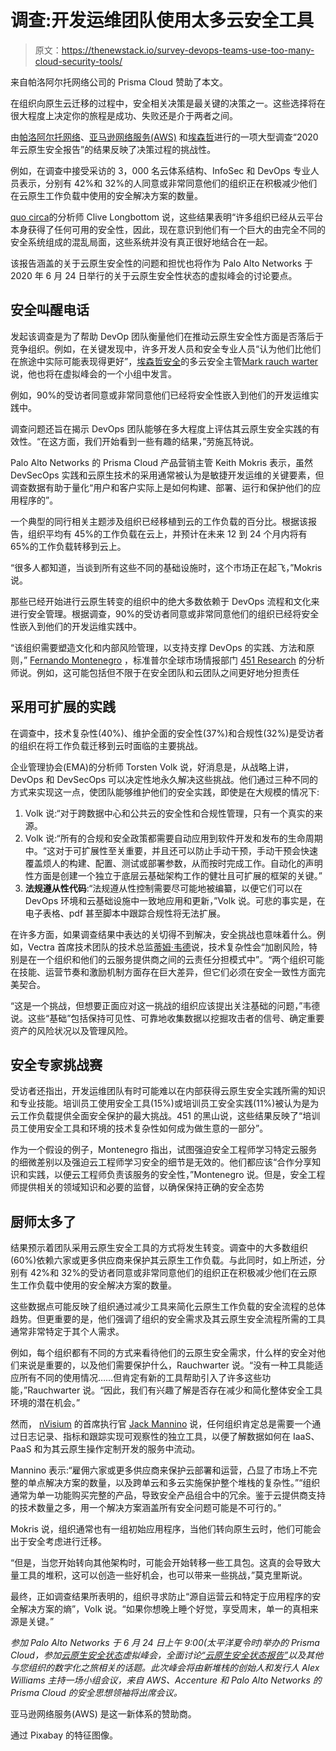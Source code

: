 # 调查:开发运维团队使用太多云安全工具

> 原文：<https://thenewstack.io/survey-devops-teams-use-too-many-cloud-security-tools/>

来自帕洛阿尔托网络公司的 Prisma Cloud 赞助了本文。

在组织向原生云迁移的过程中，安全相关决策是最关键的决策之一。这些选择将在很大程度上决定你的旅程是成功、失败还是介于两者之间。

由[帕洛阿尔托网络](https://www.paloaltonetworks.com/prisma/cloud)、[亚马逊网络服务(AWS)](https://aws.amazon.com/) 和[埃森哲](https://www.accenture.com/us-en)进行的一项大型调查“2020 年云原生安全报告”的结果反映了决策过程的挑战性。

例如，在调查中接受采访的 3，000 名云体系结构、InfoSec 和 DevOps 专业人员表示，分别有 42%和 32%的人同意或非常同意他们的组织正在积极减少他们在云原生工作负载中使用的安全解决方案的数量。

[quo circa](https://www.linkedin.com/in/clivelongbottom/)的分析师 Clive Longbottom 说，这些结果表明“许多组织已经从云平台本身获得了任何可用的安全性，因此，现在意识到他们有一个巨大的由完全不同的安全系统组成的混乱局面，这些系统并没有真正很好地结合在一起。

该报告涵盖的关于云原生安全性的问题和担忧也将作为 Palo Alto Networks 于 2020 年 6 月 24 日举行的关于云原生安全性状态的虚拟峰会的讨论要点。

## 安全叫醒电话

发起该调查是为了帮助 DevOp 团队衡量他们在推动云原生安全性方面是否落后于竞争组织。例如，在关键发现中，许多开发人员和安全专业人员“认为他们比他们在旅途中实际可能表现得更好”，[埃森哲安全](https://www.linkedin.com/in/mark-rauchwarter-03a67932)的多云安全主管[Mark rauch warter](https://www.accenture.com/us-en/services/security-index)说，他也将在虚拟峰会的一个小组中发言。

例如，90%的受访者同意或非常同意他们已经将安全性嵌入到他们的开发运维实践中。

调查问题还旨在揭示 DevOps 团队能够在多大程度上评估其云原生安全实践的有效性。“在这方面，我们开始看到一些有趣的结果，”劳施瓦特说。

Palo Alto Networks 的 Prisma Cloud 产品营销主管 Keith Mokris 表示，虽然 DevSecOps 实践和云原生技术的采用通常被认为是敏捷开发运维的关键要素，但调查数据有助于量化“用户和客户实际上是如何构建、部署、运行和保护他们的应用程序的”。

一个典型的同行相关主题涉及组织已经移植到云的工作负载的百分比。根据该报告，组织平均有 45%的工作负载在云上，并预计在未来 12 到 24 个月内将有 65%的工作负载转移到云上。

“很多人都知道，当谈到所有这些不同的基础设施时，这个市场正在起飞，”Mokris 说。

那些已经开始进行云原生转变的组织中的绝大多数依赖于 DevOps 流程和文化来进行安全管理。根据调查，90%的受访者同意或非常同意他们的组织已经将安全性嵌入到他们的开发运维实践中。

“该组织需要塑造文化和内部风险管理，以支持支撑 DevOps 的实践、方法和原则，” [Fernando Montenegro](https://451research.com/analyst-team/analyst/Fernando+Montenegro) ，标准普尔全球市场情报部门 [451 Research](https://451research.com/) 的分析师说。例如，这可能包括但不限于在安全团队和云团队之间更好地分担责任

## 采用可扩展的实践

在调查中，技术复杂性(40%)、维护全面的安全性(37%)和合规性(32%)是受访者的组织在将工作负载迁移到云时面临的主要挑战。

企业管理协会(EMA)的分析师 Torsten Volk 说，好消息是，从战略上讲，DevOps 和 DevSecOps 可以决定性地永久解决这些挑战。他们通过三种不同的方式来实现这一点，使团队能够维护他们的安全实践，即使是在大规模的情况下:

1.  Volk 说:“对于跨数据中心和公共云的安全性和合规性管理，只有一个真实的来源。
2.  Volk 说:“所有的合规和安全政策都需要自动应用到软件开发和发布的生命周期中。“这对于可扩展性至关重要，并且还可以防止手动干预，手动干预会快速覆盖烦人的构建、配置、测试或部署参数，从而按时完成工作。自动化的声明性方面是创建一个独立于底层云基础架构工作的健壮且可扩展的框架的关键。”
3.  **法规遵从性代码**:“法规遵从性控制需要尽可能地被编纂，以便它们可以在 DevOps 环境和云基础设施中一致地应用和更新，”Volk 说。可悲的事实是，在电子表格、pdf 甚至脚本中跟踪合规性将无法扩展。

在许多方面，如果调查结果中表达的关切得不到解决，安全挑战也意味着什么。例如，Vectra 首席技术团队的技术总监[蒂姆·韦德](https://www.linkedin.com/in/timothy-wade-cissp-oscp-osce/)说，技术复杂性会“加剧风险，特别是在一个组织和他们的云服务提供商之间的云责任分担模式中”。“两个组织可能在技能、运营节奏和激励机制方面存在巨大差异，但它们必须在安全一致性方面完美契合。

“这是一个挑战，但想要正面应对这一挑战的组织应该提出关注基础的问题，”韦德说。这些“基础”包括保持可见性、可靠地收集数据以挖掘攻击者的信号、确定重要资产的风险状况以及管理风险。

## 安全专家挑战赛

受访者还指出，开发运维团队有时可能难以在内部获得云原生安全实践所需的知识和专业技能。培训员工使用安全工具(15%)或培训员工安全实践(11%)被认为是为云工作负载提供全面安全保护的最大挑战。451 的黑山说，这些结果反映了“培训员工使用安全工具和环境的技术复杂性如何成为做生意的一部分”。

作为一个假设的例子，Montenegro 指出，试图强迫安全工程师学习特定云服务的细微差别以及强迫云工程师学习安全的细节是无效的。他们都应该“合作分享知识和实践，以便云工程师负责该服务的安全性，”Montenegro 说。但是，安全工程师提供相关的领域知识和必要的监督，以确保保持正确的安全态势

## 厨师太多了

结果预示着团队采用云原生安全工具的方式将发生转变。调查中的大多数组织(60%)依赖六家或更多供应商来保护其云原生工作负载。与此同时，如上所述，分别有 42%和 32%的受访者同意或非常同意他们的组织正在积极减少他们在云原生工作负载中使用的安全解决方案的数量。

这些数据点可能反映了组织通过减少工具来简化云原生工作负载的安全流程的总体趋势。但更重要的是，他们强调了组织的安全需求及其云原生安全流程所需的工具通常非常特定于其个人需求。

例如，每个组织都有不同的方式来看待他们的云原生安全需求，什么样的安全对他们来说是重要的，以及他们需要保护什么，Rauchwarter 说。“没有一种工具能适应所有不同的使用情况……但肯定有新的工具帮助引入了许多这些功能，”Rauchwarter 说。“因此，我们有兴趣了解是否存在减少和简化整体安全工具环境的潜在机会。”

然而， [nVisium](https://nvisium.com/) 的首席执行官 [Jack Mannino](https://www.linkedin.com/in/jackmannino/) 说，任何组织肯定总是需要一个通过日志记录、指标和跟踪实现可观察性的独立工具，以便了解数据如何在 IaaS、PaaS 和为其云原生操作定制开发的服务中流动。

Mannino 表示:“雇佣六家或更多供应商来保护云部署和运营，凸显了市场上不完整的单点解决方案的数量，以及跨单云和多云实施保护整个堆栈的复杂性。”“组织通常为单一功能购买完整的产品，导致安全产品组合中的冗余。鉴于云提供商支持的技术数量之多，用一个解决方案涵盖所有安全问题可能是不可行的。”

Mokris 说，组织通常也有一组初始应用程序，当他们转向原生云时，他们可能会出于安全考虑进行迁移。

“但是，当您开始转向其他架构时，可能会开始转移一些工具包。这真的会导致大量工具的堆积，这可以创造一些好机会，也可以带来一些挑战，”莫克里斯说。

最终，正如调查结果所表明的，组织寻求防止“源自运营云和特定于应用程序的安全解决方案的熵”，Volk 说。“如果你想晚上睡个好觉，享受周末，单一的真相来源是关键。”

*参加 Palo Alto Networks 于 6 月 24 日上午 9:00(太平洋夏令时)举办的 Prisma Cloud，参加[云原生安全状态](https://start.paloaltonetworks.com/state-of-cloud-native-security)虚拟峰会，全面讨论[“云原生安全状态报告”](https://start.paloaltonetworks.com/state-of-cloud-native-security-2020.html)以及其他与您组织的数字化之旅相关的话题。此次峰会将由新堆栈的创始人和发行人 Alex Williams 主持一场小组会议，来自 AWS、Accenture 和 Palo Alto Networks 的 Prisma Cloud 的安全思想领袖将出席会议。*

亚马逊网络服务(AWS) 是这一新体系的赞助商。

通过 Pixabay 的特征图像。

<svg xmlns:xlink="http://www.w3.org/1999/xlink" viewBox="0 0 68 31" version="1.1"><title>Group</title> <desc>Created with Sketch.</desc></svg>